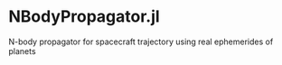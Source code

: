 # NBodyPropagator.jl
N-body propagator for spacecraft trajectory using real ephemerides of planets 

